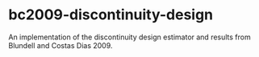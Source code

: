 # bc2009-discontinuity-design
An implementation of the discontinuity design estimator and results from Blundell and Costas Dias 2009.
